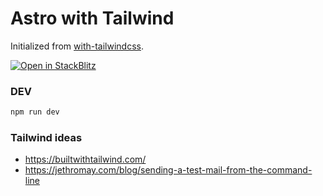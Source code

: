 # Astro with Tailwind

Initialized from [with-tailwindcss](https://github.com/withastro/astro/tree/main/examples/with-tailwindcss).

[![Open in StackBlitz](https://developer.stackblitz.com/img/open_in_stackblitz.svg)](https://stackblitz.com/github/Pyppe/jarmolahti.fi)

### DEV
```sh
npm run dev
```

### Tailwind ideas
- https://builtwithtailwind.com/
- https://jethromay.com/blog/sending-a-test-mail-from-the-command-line
